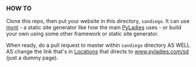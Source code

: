 ### HOW TO

Clone this repo, then put your website in this directory, `sandiego`. It can use [mynt](http://mynt.mirroredwhite.com/) - a static site generator like how the main [PyLadies](https://github.com/pyladies/pyladies/tree/master/www) uses - or build your own using some other framework or static site generator.

When ready, do a pull request to master within `sandiego` directory AS WELL AS change the link that's in [Locations](https://github.com/pyladies/pyladies/blob/master/www/locations/index.html#L44-48) that directs to www.pyladies.com/sd (just a dummy page).


